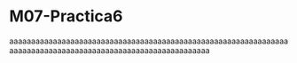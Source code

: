 # M07-Practica6

aaaaaaaaaaaaaaaaaaaaaaaaaaaaaaaaaaaaaaaaaaaaaaaaaaaaaaaaaaaaaaaaaaaaaaaaaaaaaaaaaaaaaaaaaaaaaaaaaaaaaaaaaaaaaa
